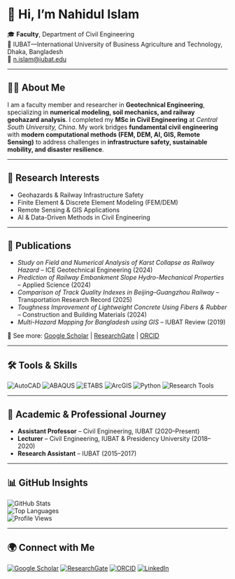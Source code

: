 # 👋 Hi, I’m Nahidul Islam  

🎓 **Faculty**, Department of Civil Engineering  
📍 IUBAT—International University of Business Agriculture and Technology, Dhaka, Bangladesh  
📧 [n.islam@iubat.edu](mailto:n.islam@iubat.edu)  

---

## 👨‍🏫 About Me
I am a faculty member and researcher in **Geotechnical Engineering**, specializing in **numerical modeling, soil mechanics, and railway geohazard analysis**. I completed my **MSc in Civil Engineering** at *Central South University, China*. My work bridges **fundamental civil engineering** with **modern computational methods (FEM, DEM, AI, GIS, Remote Sensing)** to address challenges in **infrastructure safety, sustainable mobility, and disaster resilience**.

---

## 🔬 Research Interests
- Geohazards & Railway Infrastructure Safety  
- Finite Element & Discrete Element Modeling (FEM/DEM)  
- Remote Sensing & GIS Applications  
- AI & Data-Driven Methods in Civil Engineering  

---

## 📑 Publications
- *Study on Field and Numerical Analysis of Karst Collapse as Railway Hazard* – ICE Geotechnical Engineering (2024)  
- *Prediction of Railway Embankment Slope Hydro-Mechanical Properties* – Applied Science (2024)  
- *Comparison of Track Quality Indexes in Beijing–Guangzhou Railway* – Transportation Research Record (2025)  
- *Toughness Improvement of Lightweight Concrete Using Fibers & Rubber* – Construction and Building Materials (2024)  
- *Multi-Hazard Mapping for Bangladesh using GIS* – IUBAT Review (2019)  

📌 See more: [Google Scholar](https://scholar.google.com/citations?user=hq3hFegAAAAJ&hl=en) | [ResearchGate](https://www.researchgate.net/profile/Nahidul-Islam-7) | [ORCID](https://orcid.org/my-orcid?orcid=0009-0004-9813-3297)  

---

## 🛠 Tools & Skills
![AutoCAD](https://img.shields.io/badge/AutoCAD-E34F26?style=for-the-badge&logo=autodesk&logoColor=white)  ![ABAQUS](https://img.shields.io/badge/ABAQUS-002A5B?style=for-the-badge) ![ETABS](https://img.shields.io/badge/ETABS-2C3E50?style=for-the-badge)  ![ArcGIS](https://img.shields.io/badge/ArcGIS-4DB6AC?style=for-the-badge&logo=esri&logoColor=white)  ![Python](https://img.shields.io/badge/Python-3776AB?style=for-the-badge&logo=python&logoColor=white)  ![Research Tools](https://img.shields.io/badge/VOSviewer%20%7C%20CiteSpace-FF9800?style=for-the-badge)  

---

## 📌 Academic & Professional Journey
- **Assistant Professor** – Civil Engineering, IUBAT (2020–Present)  
- **Lecturer** – Civil Engineering, IUBAT & Presidency University (2018–2020)  
- **Research Assistant** – IUBAT (2015–2017)  

---

## 📊 GitHub Insights
![GitHub Stats](https://github-readme-stats.vercel.app/api?username=Nahidul-Islam&show_icons=true&theme=default)  
![Top Languages](https://github-readme-stats.vercel.app/api/top-langs/?username=Nahidul-Islam&layout=compact)  
![Profile Views](https://komarev.com/ghpvc/?username=Nahidul-Islam&color=blue&style=flat-square)  

---

## 🌍 Connect with Me
[![Google Scholar](https://img.shields.io/badge/Google_Scholar-4285F4?style=for-the-badge&logo=googlescholar&logoColor=white)](https://scholar.google.com/citations?user=hq3hFegAAAAJ&hl=en)  [![ResearchGate](https://img.shields.io/badge/ResearchGate-00CCBB?style=for-the-badge&logo=researchgate&logoColor=white)](https://www.researchgate.net/profile/Nahidul-Islam-7)  [![ORCID](https://img.shields.io/badge/ORCID-A6CE39?style=for-the-badge&logo=orcid&logoColor=white)](https://orcid.org/my-orcid?orcid=0009-0004-9813-3297)  [![LinkedIn](https://img.shields.io/badge/LinkedIn-0A66C2?style=for-the-badge&logo=linkedin&logoColor=white)](https://www.linkedin.com/in/nahidul-islam-b8b482225/)
